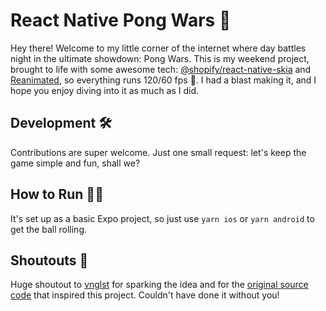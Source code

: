 # React Native Pong Wars 📱

Hey there! Welcome to my little corner of the internet where day battles night in the ultimate showdown: Pong Wars. This is my weekend project, brought to life with some awesome tech: [@shopify/react-native-skia](https://github.com/shopify/react-native-skia) and [Reanimated](https://docs.swmansion.com/react-native-reanimated/), so everything runs 120/60 fps 🚀. I had a blast making it, and I hope you enjoy diving into it as much as I did.

## Development 🛠

Contributions are super welcome. Just one small request: let's keep the game simple and fun, shall we?

## How to Run 🏃‍♂️

It's set up as a basic Expo project, so just use `yarn ios` or `yarn android` to get the ball rolling.

## Shoutouts 📣

Huge shoutout to [vnglst](https://github.com/vnglst) for sparking the idea and for the [original source code](https://github.com/vnglst/pong-wars) that inspired this project. Couldn't have done it without you!
